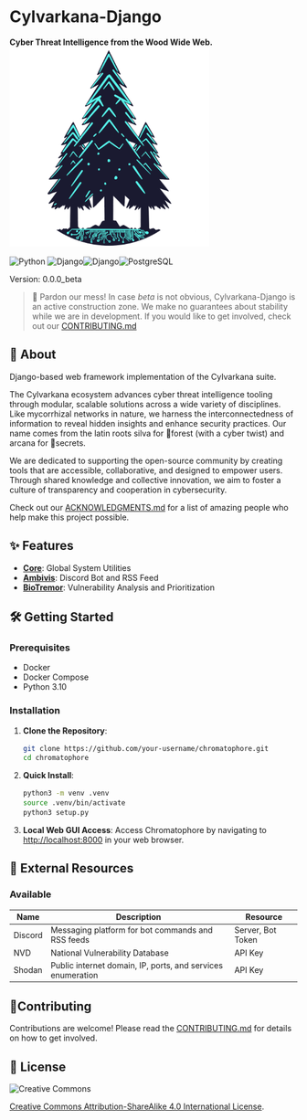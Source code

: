 # Cylvarkana-Django
**Cyber Threat Intelligence from the Wood Wide Web.**  
<img src="./core/static/images/cylvarkana_logo.png" height=350>  

![Python](https://img.shields.io/badge/Python-3.10.14-yellow.svg?logo=python) <!-- GEN:Django -->![Django](https://img.shields.io/badge/Django-5.0.7-green.svg?logo=django)<!-- GEN:stop --><!-- GEN:Docker -->![Django](https://img.shields.io/badge/Docker-27.0.3-blue.svg?logo=docker)<!-- GEN:stop --><!-- GEN:PostgreSQL -->![PostgreSQL](https://img.shields.io/badge/PostgreSQL-13-blue.svg?logo=PostgreSQL)<!-- GEN:stop -->

Version: 0.0.0_beta  

> 🚧 Pardon our mess! In case *beta* is not obvious, Cylvarkana-Django is an active construction zone. We make no guarantees about stability while we are in development. If you would like to get involved, check out our [CONTRIBUTING.md](https://github.com/Cylvarkana/.github/blob/main/docs/CONTRIBUTING.md)

## 💎 About

Django-based web framework implementation of the Cylvarkana suite. 

The Cylvarkana ecosystem advances cyber threat intelligence tooling through modular, scalable solutions across a wide variety of disciplines. Like mycorrhizal networks in nature, we harness the interconnectedness of information to reveal hidden insights and enhance security practices. Our name comes from the latin roots silva for 🌲forest (with a cyber twist) and arcana for 🔑secrets.

We are dedicated to supporting the open-source community by creating tools that are accessible, collaborative, and designed to empower users. Through shared knowledge and collective innovation, we aim to foster a culture of transparency and cooperation in cybersecurity.

Check out our [ACKNOWLEDGMENTS.md](https://github.com/Cylvarkana/.github/blob/main/docs/ACKNOWLEDGEMENTS.md) for a list of amazing people who help make this project possible.

## ✨ Features

- **[Core](./core/README.md)**: Global System Utilities
- **[Ambivis](./ambivis/README.md)**: Discord Bot and RSS Feed
- **[BioTremor](./biotremor/README.md)**: Vulnerability Analysis and Prioritization

## 🛠️ Getting Started

### Prerequisites

- Docker
- Docker Compose
- Python 3.10

### Installation

1. **Clone the Repository**:
   ```bash
   git clone https://github.com/your-username/chromatophore.git
   cd chromatophore
   ```
2. **Quick Install**:
    ```bash
    python3 -m venv .venv
    source .venv/bin/activate
    python3 setup.py
    ```
3. **Local Web GUI Access**: Access Chromatophore by navigating to [http://localhost:8000](http://localhost:8000) in your web browser.

## 🧰 External Resources
### Available

|  Name   |                         Description                         |     Resource      |
| ------- | ----------------------------------------------------------- | ----------------- |
| Discord | Messaging platform for bot commands and RSS feeds           | Server, Bot Token |
| NVD     | National Vulnerability Database                             | API Key           |
| Shodan  | Public internet domain, IP, ports, and services enumeration | API Key           |

## 🤝Contributing
Contributions are welcome! Please read the [CONTRIBUTING.md](https://github.com/Cylvarkana/.github/blob/main/docs/CONTRIBUTING.md) for details on how to get involved.

## 📜 License

![Creative Commons](https://img.shields.io/badge/Creative_Commons-4.0-white.svg?logo=creativecommons)

[Creative Commons Attribution-ShareAlike 4.0 International License](http://creativecommons.org/licenses/by-sa/4.0/).
